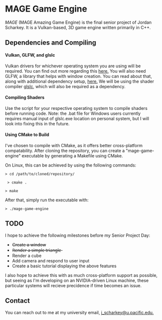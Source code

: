 # MAGE Game Engine

_MAGE_ (MAGE Amazing Game Engine) is the final senior project of Jordan Scharkey. It is a Vulkan-based, 3D game engine written primarily in C++.

## Dependencies and Compiling

#### Vulkan, GLFW, and glslc

Vulkan drivers for whichever operating system you are using will be required. You can find out more regarding this [here.](https://www.vulkan.org/tools#vulkan-gpu-resources) You will also need GLFW, a library that helps with window creation. You can read about that, along with additional dependency setup, [here.](https://vulkan-tutorial.com/Development_environment) We will be using the shader compiler [glslc](https://github.com/google/shaderc/blob/main/downloads.md), which will also be required as a dependency.

#### Compiling Shaders

Use the script for your respective operating system to compile shaders before running code. Note: the .bat file for Windows users currently requires manual input of glslc.exe location on personal system, but I will look into fixing this in the future.

#### Using CMake to Build

I've chosen to compile with CMake, as it offers better cross-platform compatability. After cloning the repository, you can create a "mage-game-engine" executable by generating a Makefile using CMake.

On Linux, this can be achieved by using the following commands:

` > cd /path/to/cloned/repository/ `

` > cmake .`

` > make `

After that, simply run the executable with:

` > ./mage-game-engine `

## TODO

I hope to achieve the following milestones before my Senior Project Day:

* ~~Create a window~~
* ~~R̶e̶n̶d̶e̶r̶ ̶a̶ ̶s̶i̶m̶p̶l̶e̶ ̶t̶r̶i̶a̶n̶g̶l̶e̶~~
* Render a cube
* Add camera and respond to user input
* Create a basic tutorial displaying the above features

I also hope to achieve this with as much cross-platform support as possible, but seeing as I'm developing on an NVIDIA-driven Linux machine, these particular systems will recieve precidence if time becomes an issue.

## Contact

You can reach out to me at my university email, [j_scharkey@u.pacific.edu.](mailto:j_scharkey@u.pacific.edu)
